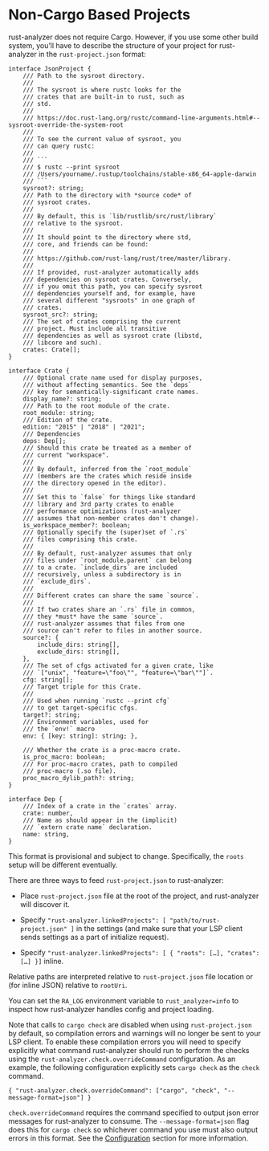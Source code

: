 # Non-Cargo Based Projects

rust-analyzer does not require Cargo. However, if you use some other
build system, you’ll have to describe the structure of your project for
rust-analyzer in the `rust-project.json` format:

    interface JsonProject {
        /// Path to the sysroot directory.
        ///
        /// The sysroot is where rustc looks for the
        /// crates that are built-in to rust, such as
        /// std.
        ///
        /// https://doc.rust-lang.org/rustc/command-line-arguments.html#--sysroot-override-the-system-root
        ///
        /// To see the current value of sysroot, you
        /// can query rustc:
        ///
        /// ```
        /// $ rustc --print sysroot
        /// /Users/yourname/.rustup/toolchains/stable-x86_64-apple-darwin
        /// ```
        sysroot?: string;
        /// Path to the directory with *source code* of
        /// sysroot crates.
        ///
        /// By default, this is `lib/rustlib/src/rust/library`
        /// relative to the sysroot.
        ///
        /// It should point to the directory where std,
        /// core, and friends can be found:
        ///
        /// https://github.com/rust-lang/rust/tree/master/library.
        ///
        /// If provided, rust-analyzer automatically adds
        /// dependencies on sysroot crates. Conversely,
        /// if you omit this path, you can specify sysroot
        /// dependencies yourself and, for example, have
        /// several different "sysroots" in one graph of
        /// crates.
        sysroot_src?: string;
        /// The set of crates comprising the current
        /// project. Must include all transitive
        /// dependencies as well as sysroot crate (libstd,
        /// libcore and such).
        crates: Crate[];
    }

    interface Crate {
        /// Optional crate name used for display purposes,
        /// without affecting semantics. See the `deps`
        /// key for semantically-significant crate names.
        display_name?: string;
        /// Path to the root module of the crate.
        root_module: string;
        /// Edition of the crate.
        edition: "2015" | "2018" | "2021";
        /// Dependencies
        deps: Dep[];
        /// Should this crate be treated as a member of
        /// current "workspace".
        ///
        /// By default, inferred from the `root_module`
        /// (members are the crates which reside inside
        /// the directory opened in the editor).
        ///
        /// Set this to `false` for things like standard
        /// library and 3rd party crates to enable
        /// performance optimizations (rust-analyzer
        /// assumes that non-member crates don't change).
        is_workspace_member?: boolean;
        /// Optionally specify the (super)set of `.rs`
        /// files comprising this crate.
        ///
        /// By default, rust-analyzer assumes that only
        /// files under `root_module.parent` can belong
        /// to a crate. `include_dirs` are included
        /// recursively, unless a subdirectory is in
        /// `exclude_dirs`.
        ///
        /// Different crates can share the same `source`.
        ///
        /// If two crates share an `.rs` file in common,
        /// they *must* have the same `source`.
        /// rust-analyzer assumes that files from one
        /// source can't refer to files in another source.
        source?: {
            include_dirs: string[],
            exclude_dirs: string[],
        },
        /// The set of cfgs activated for a given crate, like
        /// `["unix", "feature=\"foo\"", "feature=\"bar\""]`.
        cfg: string[];
        /// Target triple for this Crate.
        ///
        /// Used when running `rustc --print cfg`
        /// to get target-specific cfgs.
        target?: string;
        /// Environment variables, used for
        /// the `env!` macro
        env: { [key: string]: string; },

        /// Whether the crate is a proc-macro crate.
        is_proc_macro: boolean;
        /// For proc-macro crates, path to compiled
        /// proc-macro (.so file).
        proc_macro_dylib_path?: string;
    }

    interface Dep {
        /// Index of a crate in the `crates` array.
        crate: number,
        /// Name as should appear in the (implicit)
        /// `extern crate name` declaration.
        name: string,
    }

This format is provisional and subject to change. Specifically, the
`roots` setup will be different eventually.

There are three ways to feed `rust-project.json` to rust-analyzer:

-   Place `rust-project.json` file at the root of the project, and
    rust-analyzer will discover it.

-   Specify
    `"rust-analyzer.linkedProjects": [ "path/to/rust-project.json" ]` in
    the settings (and make sure that your LSP client sends settings as a
    part of initialize request).

-   Specify
    `"rust-analyzer.linkedProjects": [ { "roots": […​], "crates": […​] }]`
    inline.

Relative paths are interpreted relative to `rust-project.json` file
location or (for inline JSON) relative to `rootUri`.

You can set the `RA_LOG` environment variable to `rust_analyzer=info` to
inspect how rust-analyzer handles config and project loading.

Note that calls to `cargo check` are disabled when using
`rust-project.json` by default, so compilation errors and warnings will
no longer be sent to your LSP client. To enable these compilation errors
you will need to specify explicitly what command rust-analyzer should
run to perform the checks using the
`rust-analyzer.check.overrideCommand` configuration. As an example, the
following configuration explicitly sets `cargo check` as the `check`
command.

    { "rust-analyzer.check.overrideCommand": ["cargo", "check", "--message-format=json"] }

`check.overrideCommand` requires the command specified to output json
error messages for rust-analyzer to consume. The `--message-format=json`
flag does this for `cargo check` so whichever command you use must also
output errors in this format. See the [Configuration](#_configuration)
section for more information.
